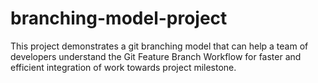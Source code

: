 # branching-model-project
This project demonstrates a git branching model that can help a team of developers understand the Git Feature Branch Workflow for faster and efficient integration of work towards project milestone.
